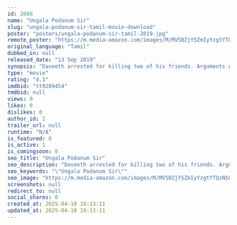 ```yaml
---
id: 2668
name: "Ungala Podanum Sir"
slug: "ungala-podanum-sir-tamil-movie-download"
poster: "posters/ungala-podanum-sir-tamil-2019.jpg"
remote_poster: "https://m.media-amazon.com/images/M/MV5BZjY5ZmIyYzgtYTQzNS00ZjI5LWE1NTAtODA2NTA1OGM2OTVjXkEyXkFqcGdeQXVyMTA1OTE1MDUz._V1_SX300.jpg"
original_language: "Tamil"
dubbed_in: null
released_date: "13 Sep 2019"
synopsis: "Daveeth arrested for killing two of his friends. Arguments going on in the court, daveeth says \"I'm not the killers, they are the Killers, a true story behind me, if u know the story, you can find that what is truth."
type: "movie"
rating: "4.1"
imdbid: "tt9289454"
tmdbid: null
views: 0
likes: 0
dislikes: 0
author_id: 1
trailer_url: null
runtime: "N/A"
is_featured: 0
is_active: 1
is_comingsoon: 0
seo_title: "Ungala Podanum Sir"
seo_description: "Daveeth arrested for killing two of his friends. Arguments going on in the court, daveeth says \"I'm not the killers, they are the Killers, a true story behind me, if u know the story, you can find that what is truth."
seo_keywords: "\"Ungala Podanum Sir\""
seo_image: "https://m.media-amazon.com/images/M/MV5BZjY5ZmIyYzgtYTQzNS00ZjI5LWE1NTAtODA2NTA1OGM2OTVjXkEyXkFqcGdeQXVyMTA1OTE1MDUz._V1_SX300.jpg"
screenshots: null
redirect_to: null
social_shares: 0
created_at: 2025-04-10 19:13:11
updated_at: 2025-04-10 19:13:11
---
```


